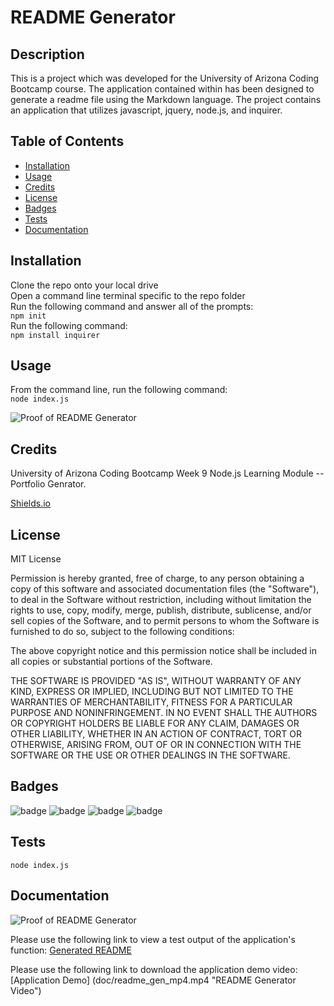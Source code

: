 # README Generator

## Description 

This is a project which was developed for the University of Arizona Coding Bootcamp course. The application contained within has been designed to generate a readme file using the Markdown language. The project contains an application that utilizes javascript, jquery, node.js, and inquirer. 


## Table of Contents 

* [Installation](#installation)
* [Usage](#usage)
* [Credits](#credits)
* [License](#license)
* [Badges](#badges)
* [Tests](#tests)
* [Documentation](#documentation)


## Installation

Clone the repo onto your local drive   
Open a command line terminal specific to the repo folder    
Run the following command and answer all of the prompts:    
`npm init`   
Run the following command:   
`npm install inquirer`


## Usage 

From the command line, run the following command:   
`node index.js`

![Proof of README Generator](doc/readme_gen_still.png?raw=true "README Generator Still")

## Credits

University of Arizona Coding Bootcamp Week 9 Node.js Learning Module -- Portfolio Genrator. 

[Shields.io](https://shields.io/)


## License

MIT License

Permission is hereby granted, free of charge, to any person obtaining a copy
of this software and associated documentation files (the "Software"), to deal
in the Software without restriction, including without limitation the rights
to use, copy, modify, merge, publish, distribute, sublicense, and/or sell
copies of the Software, and to permit persons to whom the Software is
furnished to do so, subject to the following conditions:

The above copyright notice and this permission notice shall be included in all
copies or substantial portions of the Software.

THE SOFTWARE IS PROVIDED "AS IS", WITHOUT WARRANTY OF ANY KIND, EXPRESS OR
IMPLIED, INCLUDING BUT NOT LIMITED TO THE WARRANTIES OF MERCHANTABILITY,
FITNESS FOR A PARTICULAR PURPOSE AND NONINFRINGEMENT. IN NO EVENT SHALL THE
AUTHORS OR COPYRIGHT HOLDERS BE LIABLE FOR ANY CLAIM, DAMAGES OR OTHER
LIABILITY, WHETHER IN AN ACTION OF CONTRACT, TORT OR OTHERWISE, ARISING FROM,
OUT OF OR IN CONNECTION WITH THE SOFTWARE OR THE USE OR OTHER DEALINGS IN THE
SOFTWARE.


## Badges

![badge](https://img.shields.io/badge/Javascript-brightgreen)
![badge](https://img.shields.io/badge/jQuery-blue) 
![badge](https://img.shields.io/badge/node.js-lightgrey)
![badge](https://img.shields.io/badge/inquirer-red)

## Tests

`node index.js`


## Documentation

![Proof of README Generator](doc/readme_gen_gif.gif "README Generator GIF")

Please use the following link to view a test output of the application's function: [Generated README](src/README.md "README Test Output")

Please use the following link to download the application demo video: [Application Demo] (doc/readme_gen_mp4.mp4 "README Generator Video")




